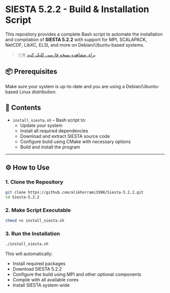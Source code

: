 
# SIESTA 5.2.2 - Build & Installation Script

This repository provides a complete Bash script to automate the installation and compilation of **SIESTA 5.2.2** with support for MPI, SCALAPACK, NetCDF, LibXC, ELSI, and more on Debian/Ubuntu-based systems.
> 🇮🇷 [برای مشاهده نسخه فارسی کلیک کنید](./README.fa.md)
## 📦 Prerequisites

Make sure your system is up-to-date and you are using a Debian/Ubuntu-based Linux distribution.

## 📁 Contents

- `install_siesta.sh` – Bash script to:
  - Update your system
  - Install all required dependencies
  - Download and extract SIESTA source code
  - Configure build using CMake with necessary options
  - Build and install the program

---

## ⚙️ How to Use

### 1. Clone the Repository

```bash
git clone https://github.com/alikhorrami1998/Siesta-5.2.2.git
cd Siesta-5.2.2
```

### 2. Make Script Executable

```bash
chmod +x install_siesta.sh
```

### 3. Run the Installation

```bash
./install_siesta.sh
```

This will automatically:

- Install required packages  
- Download SIESTA 5.2.2  
- Configure the build using MPI and other optional components  
- Compile with all available cores  
- Install SIESTA system-wide

